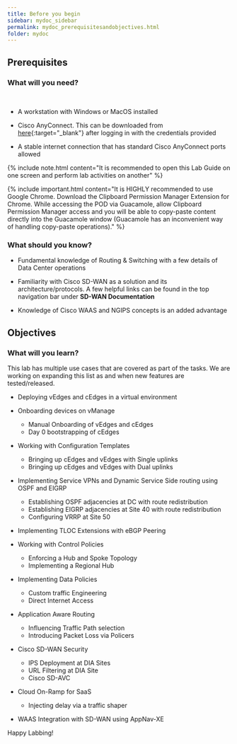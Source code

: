 ```yaml
---
title: Before you begin
sidebar: mydoc_sidebar
permalink: mydoc_prerequisitesandobjectives.html
folder: mydoc
---
```


## Prerequisites

### What will you need?
<br>


* A workstation with Windows or MacOS installed

* Cisco AnyConnect. This can be downloaded from [here](https://ghi-vpn.swat4partners.com){:target="_blank"} after logging in with the credentials provided

* A stable internet connection that has standard Cisco AnyConnect ports allowed

{% include note.html content="It is recommended to open this Lab Guide on one screen and perform lab activities on another" %}

{% include important.html content="It is HIGHLY recommended to use Google Chrome. Download the Clipboard Permission Manager Extension for Chrome. While accessing the POD via Guacamole, allow Clipboard Permission Manager access and you will be able to copy-paste content directly into the Guacamole window (Guacamole has an inconvenient way of handling copy-paste operations)." %}


### What should you know?

* Fundamental knowledge of Routing & Switching with a few details of Data Center operations

* Familiarity with Cisco SD-WAN as a solution and its architecture/protocols. A few helpful links can be found in the top navigation bar under **SD-WAN Documentation**

* Knowledge of Cisco WAAS and NGIPS concepts is an added advantage


## Objectives


### What will you learn?

This lab has multiple use cases that are covered as part of the tasks. We are working on expanding this list as and when new features are tested/released.

* Deploying vEdges and cEdges in a virtual environment

* Onboarding devices on vManage

   * Manual Onboarding of vEdges and cEdges
   * Day 0 bootstrapping of cEdges


* Working with Configuration Templates

  * Bringing up cEdges and vEdges with Single uplinks
  * Bringing up cEdges and vEdges with Dual uplinks


* Implementing Service VPNs and Dynamic Service Side routing using OSPF and EIGRP

  * Establishing OSPF adjacencies at DC with route redistribution
  * Establishing EIGRP adjacencies at Site 40 with route redistribution
  * Configuring VRRP at Site 50

* Implementing TLOC Extensions with eBGP Peering

* Working with Control Policies

  * Enforcing a Hub and Spoke Topology
  * Implementing a Regional Hub


* Implementing Data Policies

  * Custom traffic Engineering
  * Direct Internet Access




* Application Aware Routing

  * Influencing Traffic Path selection
  * Introducing Packet Loss via Policers


* Cisco SD-WAN Security

  * IPS Deployment at DIA Sites
  * URL Filtering at DIA Site
  * Cisco SD-AVC


* Cloud On-Ramp for SaaS

  * Injecting delay via a traffic shaper




* WAAS Integration with SD-WAN using AppNav-XE

Happy Labbing!

